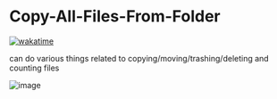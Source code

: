 # Copy-All-Files-From-Folder

[![wakatime](https://wakatime.com/badge/user/bac6b0f1-e005-4a6c-b036-ab6b96c4c0ed/project/e401dace-0093-4fd5-8296-bea1fbe6b877.svg)](https://wakatime.com/badge/user/bac6b0f1-e005-4a6c-b036-ab6b96c4c0ed/project/e401dace-0093-4fd5-8296-bea1fbe6b877)

can do various things related to copying/moving/trashing/deleting and counting files

![image](https://github.com/D3Zyre/Copy-All-Files-From-Folder/assets/112780263/7a7da862-bfeb-49ae-a4e1-fb27afc553de)
